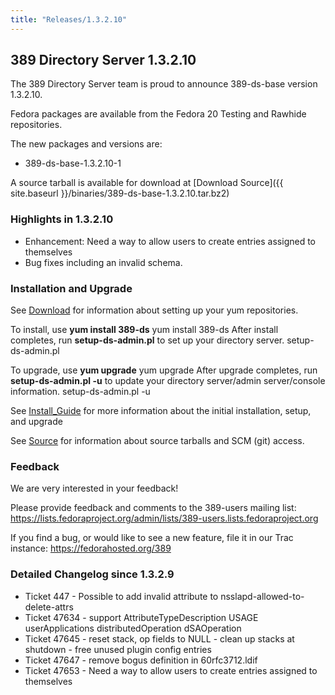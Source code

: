 ```yaml
---
title: "Releases/1.3.2.10"
---
```

389 Directory Server 1.3.2.10
-----------------------------

The 389 Directory Server team is proud to announce 389-ds-base version 1.3.2.10.

Fedora packages are available from the Fedora 20 Testing and Rawhide repositories.

The new packages and versions are:

-   389-ds-base-1.3.2.10-1

A source tarball is available for download at [Download Source]({{ site.baseurl }}/binaries/389-ds-base-1.3.2.10.tar.bz2)

### Highlights in 1.3.2.10

-   Enhancement: Need a way to allow users to create entries assigned to themselves
-   Bug fixes including an invalid schema.

### Installation and Upgrade

See [Download](../download.html) for information about setting up your yum repositories.

To install, use **yum install 389-ds** yum install 389-ds After install completes, run **setup-ds-admin.pl** to set up your directory server. setup-ds-admin.pl

To upgrade, use **yum upgrade** yum upgrade After upgrade completes, run **setup-ds-admin.pl -u** to update your directory server/admin server/console information. setup-ds-admin.pl -u

See [Install\_Guide](../legacy/install-guide.html) for more information about the initial installation, setup, and upgrade

See [Source](../development/source.html) for information about source tarballs and SCM (git) access.

### Feedback

We are very interested in your feedback!

Please provide feedback and comments to the 389-users mailing list: <https://lists.fedoraproject.org/admin/lists/389-users.lists.fedoraproject.org>

If you find a bug, or would like to see a new feature, file it in our Trac instance: <https://fedorahosted.org/389>

### Detailed Changelog since 1.3.2.9

-   Ticket 447 - Possible to add invalid attribute to nsslapd-allowed-to-delete-attrs
-   Ticket 47634 - support AttributeTypeDescription USAGE userApplications distributedOperation dSAOperation
-   Ticket 47645 - reset stack, op fields to NULL - clean up stacks at shutdown - free unused plugin config entries
-   Ticket 47647 - remove bogus definition in 60rfc3712.ldif
-   Ticket 47653 - Need a way to allow users to create entries assigned to themselves

